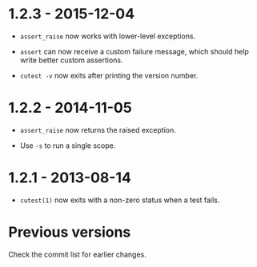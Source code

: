 1.2.3 - 2015-12-04
==================

* `assert_raise` now works with lower-level exceptions.

* `assert` can now receive a custom failure message, which should help write
  better custom assertions.

* `cutest -v` now exits after printing the version number.

1.2.2 - 2014-11-05
==================

* `assert_raise` now returns the raised exception.

* Use `-s` to run a single scope.

1.2.1 - 2013-08-14
==================

* `cutest(1)` now exits with a non-zero status when a test fails.

Previous versions
=================

Check the commit list for earlier changes.
